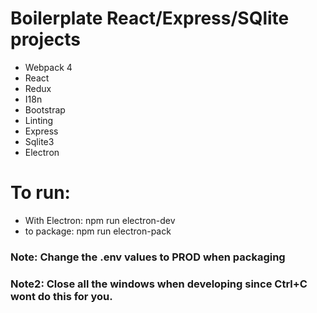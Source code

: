 # Boilerplate React/Express/SQlite projects 
<ul>
<li>Webpack 4</li>
<li>React</li>
<li>Redux</li>
<li>I18n</li>
<li>Bootstrap</li>
<li>Linting</li>
<li>Express</li>
<li>Sqlite3</li>
<li>Electron</li>
</ul>

<h1>To run:</h1>
<ul>
<li>With Electron: npm run electron-dev</li>
<li>to package: npm run electron-pack</li>
</ul>
<h3>Note: Change the .env values to PROD when packaging</h3>
<h3>Note2: Close all the windows when developing since Ctrl+C wont do this for you.</h3>